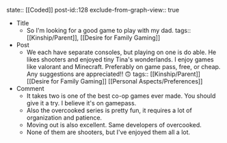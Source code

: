 state:: [[Coded]]
post-id::128
exclude-from-graph-view:: true

- Title
  - So I'm looking for a good game to play with my dad.
    tags:: [[Kinship/Parent]], [[Desire for Family Gaming]]
- Post
  - We each have separate consoles, but playing on one is do able. He likes shooters and enjoyed tiny Tina's wonderlands. I enjoy games like valorant and Minecraft. Preferably on game pass, free, or cheap. Any suggestions are appreciated!! 🙃
    tags:: [[Kinship/Parent]] [[Desire for Family Gaming]] [[Personal Aspects/Preferences]]
- Comment
  - It takes two is one of the best co-op games ever made. You should give it a try. I believe it's on gamepass.
  - Also the overcooked series is pretty fun, it requires a lot of organization and patience.
  - Moving out is also excellent. Same developers of overcooked.
  - None of them are shooters, but I've enjoyed them all a lot.
